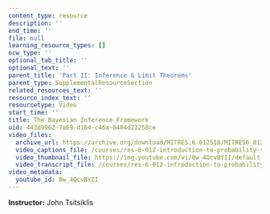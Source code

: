 ```yaml
---
content_type: resource
description: ''
end_time: ''
file: null
learning_resource_types: []
ocw_type: ''
optional_tab_title: ''
optional_text: ''
parent_title: 'Part II: Inference & Limit Theorems'
parent_type: SupplementalResourceSection
related_resources_text: ''
resource_index_text: ''
resourcetype: Video
start_time: ''
title: The Bayesian Inference Framework
uid: 443d9962-7a69-d164-c46a-6484d23258ce
video_files:
  archive_url: https://archive.org/download/MITRES.6-012S18/MITRES6_012S18_L14-04_300k.mp4
  video_captions_file: /courses/res-6-012-introduction-to-probability-spring-2018/fd56197525dc5b82b3db2a5b1da9539a_0w_4QcvBYII.vtt
  video_thumbnail_file: https://img.youtube.com/vi/0w_4QcvBYII/default.jpg
  video_transcript_file: /courses/res-6-012-introduction-to-probability-spring-2018/d81437e65fc3161d51d8d96e7e84bd30_0w_4QcvBYII.pdf
video_metadata:
  youtube_id: 0w_4QcvBYII
---
```


**Instructor:** John Tsitsiklis



